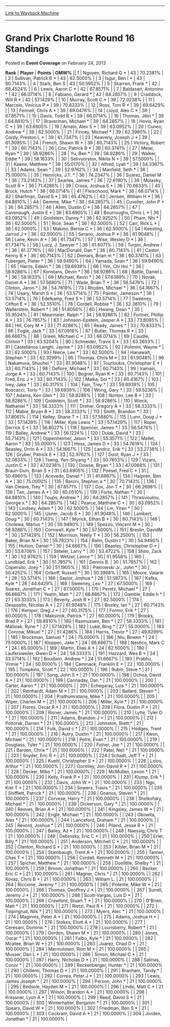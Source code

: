 
---
[Link to Wayback Machine](https://web.archive.org/web/20220125000432/https://magic.wizards.com/en/articles/archive/event-coverage/grand-prix-charlotte-round-16-standings-2013-02-24)

[_metadata_:description]:- "RankPlayerPointsOMW% 1 Nguyen, Richard Q * 4370.2381% 2 Sullivan, Patrick B * 4362.5000% 3 Isgur, Ben I * 4360.7143% 4 Stark, Ben S 4350.5952% 5 Skarren, Frank * 4268.4524% 6 Lewis, Aaron C * 4267.8571% 7 Baldasari, Antonino * 4266.0714% 8 Fabiano, Gerard * 4264.2857% 9 Craddock, Will R * 4257.1429% 10 Murray, Scott C * 3972.0238% 11 Marcelo, Vinícius P * 3970.8333% 12 Ross,"
[_metadata_:generator]:- "Drupal 7 (http://drupal.org)"
[_metadata_:node]:- "449131"
[_metadata_:publish_date]:- "2013-02-24"
[_metadata_:source]:- "div-main-content"
[_metadata_:title]:- "Grand Prix Charlotte Round 16 Standings"
[_metadata_:wayback_capture_timestamp]:- "2022-01-25 00:04:32"
[_metadata_:wayback_raw_url]:- "https://web.archive.org/web/20220125000432id_/https://magic.wizards.com/en/articles/archive/event-coverage/grand-prix-charlotte-round-16-standings-2013-02-24"
[_metadata_:wayback_url]:- "https://magic.wizards.com/en/articles/archive/event-coverage/grand-prix-charlotte-round-16-standings-2013-02-24"
---


Grand Prix Charlotte Round 16 Standings
=======================================



 Posted in **Event Coverage**
 on February 24, 2013 












 **Rank** | **Player** | **Points** | **OMW%** ||  1  | Nguyen, Richard Q \* |  43 | 70.2381% |
|  2  | Sullivan, Patrick B \* |  43 | 62.5000% |
|  3  | Isgur, Ben I \* |  43 | 60.7143% |
|  4  | Stark, Ben S |  43 | 50.5952% |
|  5  | Skarren, Frank \* |  42 | 68.4524% |
|  6  | Lewis, Aaron C \* |  42 | 67.8571% |
|  7  | Baldasari, Antonino \* |  42 | 66.0714% |
|  8  | Fabiano, Gerard \* |  42 | 64.2857% |
|  9  | Craddock, Will R \* |  42 | 57.1429% |
|  10  | Murray, Scott C \* |  39 | 72.0238% |
|  11  | Marcelo, Vinícius P \* |  39 | 70.8333% |
|  12  | Ross, Tom R \* |  39 | 69.6429% |
|  13  | Fennell, Chris A \* |  39 | 69.0476% |
|  14  | Lloyd, Alex C \* |  39 | 67.8571% |
|  15  | Davis, Todd R \* |  39 | 66.0714% |
|  16  | Thomas, Jibri \* |  39 | 64.8810% |
|  17  | Braverman, Michael \* |  39 | 64.2857% |
|  18  | Hovis, Ryan C \* |  39 | 63.6905% |
|  19  | Amato, Alex S \* |  39 | 63.0952% |
|  20  | Cuneo, Andrew \* |  39 | 62.5000% |
|  21  | Finney, Michael \* |  39 | 62.3980% |
|  22  | Cordy, Preston L \* |  39 | 61.7347% |
|  23  | Keaveny, Joseph J \* |  39 | 61.3095% |
|  24  | French, Shawn W \* |  39 | 60.7143% |
|  25  | Victory, Robert \* |  39 | 60.7143% |
|  26  | Cox, Patrick B \* |  39 | 60.3741% |
|  27  | Meier, Ryan \* |  39 | 58.9286% |
|  28  | Yu, Ben \* |  39 | 58.9286% |
|  29  | Walker, Eddie \* |  39 | 58.1633% |
|  30  | Selivyorstov, Nikita N \* |  39 | 57.5000% |
|  31  | Keene, Matthew \* |  39 | 55.0170% |
|  32  | Alfred, Lyall \* |  39 | 54.3367% |
|  33  | Adams, Sean \* |  39 | 52.9762% |
|  34  | Manfield, Seth \* |  36 | 75.0000% |
|  35  | Henricks, J.T. \* |  36 | 74.2347% |
|  36  | Suarez, Daniel M \* |  36 | 73.2143% |
|  37  | Searles, James \* |  36 | 72.6190% |
|  38  | Molasky, Scott R \* |  36 | 71.4286% |
|  39  | Cross, Joshua S \* |  36 | 70.6633% |
|  40  | Brock, Hutch \* |  36 | 66.0714% |
|  41  | Fleischood, Mark \* |  36 | 66.0714% |
|  42  | Sharfman, David S \* |  36 | 65.4762% |
|  43  | Jensen, William H \* |  36 | 64.8810% |
|  44  | Gemme, Mike \* |  36 | 64.2857% |
|  45  | Cuvelier, John P \* |  36 | 64.2857% |
|  46  | Allen, Dustin C \* |  36 | 64.2857% |
|  47  | Cavenaugh, Justin E \* |  36 | 63.6905% |
|  48  | Bourroughs, Chris L \* |  36 | 63.0952% |
|  49  | Goldstein, Danny \* |  36 | 62.9252% |
|  50  | Pham, Nhi \* |  36 | 62.5000% |
|  51  | Rice, Sean \* |  36 | 62.5000% |
|  52  | Carr, Rick L \* |  36 | 62.5000% |
|  53  | Makino, Bernie C \* |  36 | 62.5000% |
|  54  | Keesling, Jarrod J \* |  36 | 62.5000% |
|  55  | Serano, Joshua P \* |  36 | 61.9048% |
|  56  | Lane, Kevin A \* |  36 | 61.7347% |
|  57  | Wise, Wesley D \* |  36 | 61.7347% |
|  58  | Lucy, J. Sawyer \* |  36 | 61.6071% |
|  59  | Turpin, Andrew I \* |  36 | 61.3776% |
|  60  | MacDonald, Dan \* |  36 | 60.7143% |
|  61  | Castor, Kenny B \* |  36 | 60.7143% |
|  62  | Demars, Brian m \* |  36 | 60.3741% |
|  63  | Tubergen, Pieter \* |  36 | 59.9490% |
|  64  | Yamada, Sean \* |  36 | 59.9490% |
|  65  | Harris, Edwin \* |  36 | 59.6939% |
|  66  | Yim, Chi Hoi \* |  36 | 58.9286% |
|  67  | Konstans, Devin \* |  36 | 58.9286% |
|  68  | Battle, Daniel L \* |  36 | 58.1633% |
|  69  | Michael, Kevin \* |  36 | 57.6389% |
|  70  | Novak, Daniel A \* |  36 | 57.5680% |
|  71  | Wade, Brian T \* |  36 | 56.5476% |
|  72  | Clinton, Jaron \* |  36 | 54.7619% |
|  73  | Rhodes, Michael \* |  36 | 54.1667% |
|  74  | Usary, Marsh S \* |  36 | 53.5714% |
|  75  | Painter, Jameson \* |  36 | 53.5714% |
|  76  | Edelkamp, Fred S \* |  36 | 53.5714% |
|  77  | Sweeney, Clifton E \* |  36 | 52.5510% |
|  78  | Cordell, Robbie \* |  36 | 52.3810% |
|  79  | Wallerstein, Robert \* |  36 | 51.8056% |
|  80  | Hwang, Dean \* |  35 | 55.9524% |
|  81  | Maurmeier, Ralph \* |  34 | 58.9286% |
|  82  | Fortner, Phillip A \* |  33 | 76.7857% |
|  83  | Johnson-Epstein, Jasper A \* |  33 | 73.8095% |
|  84  | Hill, Cory M \* |  33 | 71.4286% |
|  85  | Ready, James \* |  33 | 70.8333% |
|  86  | Fogle, Jack \* |  33 | 67.0918% |
|  87  | Butler, Thomas R \* |  33 | 66.6667% |
|  88  | Green, Michael C \* |  33 | 66.0714% |
|  89  | Caudle, Clinton \* |  33 | 63.5204% |
|  90  | Schneider, Travis S \* |  33 | 63.2653% |
|  91  | Castellanos Langhi, Jayme \* |  33 | 63.0952% |
|  92  | Polimini, Wayne \* |  33 | 62.5000% |
|  93  | Niece, Lee \* |  33 | 62.5000% |
|  94  | Hanawalt, Stephen \* |  33 | 62.3299% |
|  95  | Thomas, Chris M \* |  33 | 61.9048% |
|  96  | Nakamura, Shuuhei \* |  33 | 61.9048% |
|  97  | Tourloukis, Christopher E \* |  33 | 60.7143% |
|  98  | Defiore, Michael \* |  33 | 60.7143% |
|  99  | Iramain, Jorge A \* |  33 | 60.7143% |
|  100  | Bogner, Ryan K \* |  33 | 60.7143% |
|  101  | Fred, Eric J \* |  33 | 60.7143% |
|  102  | Malka, Sol \* |  33 | 60.4167% |
|  103  | Ivey, Jake \* |  33 | 60.3175% |
|  104  | Fain, Trey \* |  33 | 59.6939% |
|  105  | Boscacci, Torio \* |  33 | 59.6939% |
|  106  | Wong, Gary \* |  33 | 59.5238% |
|  107  | Adams, Ken Glen \* |  33 | 58.9286% |
|  108  | Norton, Lee B \* |  33 | 58.9286% |
|  109  | Goldstein, Scott \* |  33 | 58.9286% |
|  110  | Wieck, Nathaniel \* |  33 | 58.3333% |
|  111  | Dreher, Gregory A \* |  33 | 58.3333% |
|  112  | Mabie, Bryan B \* |  33 | 58.3333% |
|  113  | Smith, Brandon \* |  33 | 57.8061% |
|  114  | Kelley, Shane T \* |  33 | 57.5680% |
|  115  | Lunn, Doug J \* |  33 | 57.1429% |
|  116  | Miller, Kyle Lewis \* |  33 | 57.1429% |
|  117  | Roper, Derrick S \* |  33 | 56.8027% |
|  118  | Spencer, James \* |  33 | 56.5476% |
|  119  | Bailey, Andrew \* |  33 | 56.1224% |
|  120  | Dulak, David \* |  33 | 55.7143% |
|  121  | Oppenheimer, Jason \* |  33 | 55.3571% |
|  122  | Mallet, Aaron \* |  33 | 55.0000% |
|  123  | Hess, James D \* |  33 | 54.7619% |
|  124  | Beasley, Orrin A \* |  33 | 54.1667% |
|  125  | Landriz, Erik \* |  33 | 53.2738% |
|  126  | Gruber, Patrick E \* |  33 | 52.9762% |
|  127  | Doot, Ryan J \* |  33 | 52.0833% |
|  128  | Tseng, Yen-Shyang \* |  33 | 50.7653% |
|  129  | Vizaro, Justin C \* |  33 | 47.0238% |
|  130  | Dowse, Bryan \* |  33 | 47.0068% |
|  131  | Braun-Duin, Brian S \* |  31 | 63.6905% |
|  132  | Poesel, Fred C \* |  31 | 50.4960% |
|  133  | Acevedo, Daniel \* |  31 | 41.6667% |
|  134  | Halpren, Ben A \* |  30 | 75.0000% |
|  135  | Baroni, Stephen a \* |  30 | 70.7143% |
|  136  | Van Cleave, Trey \* |  30 | 67.8571% |
|  137  | Cox, Jon T \* |  30 | 66.2698% |
|  138  | Tan, James A \* |  30 | 65.0510% |
|  139  | Forte, Nathan \* |  30 | 64.8810% |
|  140  | Toups, Andrew \* |  30 | 64.2857% |
|  141  | Thrasivoulou, George x \* |  30 | 64.2857% |
|  142  | Pearce, Matthew C \* |  30 | 63.0952% |
|  143  | Lindsey, Adam \* |  30 | 62.5000% |
|  144  | Lin, Yiran \* |  30 | 62.5000% |
|  145  | Usner, Jacob S \* |  30 | 61.9048% |
|  146  | Lambert, Doug \* |  30 | 60.7143% |
|  147  | Myrick, Ethan B \* |  30 | 60.7143% |
|  148  | Cholewa, Marius \* |  30 | 59.9490% |
|  149  | Spezzo, Vincent M \* |  30 | 58.9286% |
|  150  | Cornwell, Kyle \* |  30 | 57.5000% |
|  151  | Breslin, DavidM \* |  30 | 57.1429% |
|  152  | Morrison, Neely T \* |  30 | 56.2500% |
|  153  | Baker, Brian N \* |  30 | 55.7823% |
|  154  | Rahn, Dustin t \* |  30 | 54.9490% |
|  155  | Hutton, Daniel \* |  30 | 54.6667% |
|  156  | Beasley, Christopher D \* |  30 | 53.6706% |
|  157  | Stiteler, Larry \* |  30 | 53.4722% |
|  158  | Shiro, Zack \* |  30 | 52.9762% |
|  159  | Wetzel, Lance \* |  30 | 51.9558% |
|  160  | Lundblad, Erik \* |  30 | 51.7857% |
|  161  | Dennis B. |  30 | 51.7857% |
|  162  | Copersito, Joey \* |  30 | 51.1905% |
|  163  | Pietrowski Jr., John \* |  30 | 50.4252% |
|  164  | Orlkoff, Russell \* |  30 | 50.3968% |
|  165  | Moore, Valarie \* |  28 | 53.5714% |
|  166  | Saylor, Joshua \* |  28 | 51.5873% |
|  167  | Kafka, Kyle \* |  28 | 44.6429% |
|  168  | Sweeney, Leo \* |  27 | 67.5000% |
|  169  | Suarez, Jonathan C \* |  27 | 67.5000% |
|  170  | Peretz, Michael \* |  27 | 66.6667% |
|  171  | Yeatin, Matt \* |  27 | 66.6667% |
|  172  | Gamble, Eddie h \* |  27 | 63.3333% |
|  173  | Beverly, Josh R \* |  27 | 62.5000% |
|  174  | Desposito, Nicolas A \* |  27 | 61.9048% |
|  175  | Bosley, Ian \* |  27 | 60.7143% |
|  176  | Kemper, Greg J \* |  27 | 60.3175% |
|  177  | Formo, Erik \* |  27 | 60.0000% |
|  178  | Maksimik, Patrick \* |  27 | 60.0000% |
|  179  | Brooks, Brad P \* |  27 | 59.8810% |
|  180  | Rasmussen, Ben \* |  27 | 58.3333% |
|  181  | Malisiak, Ryne \* |  27 | 57.1429% |
|  182  | Luke, Bing \* |  27 | 55.0000% |
|  183  | Conrow, Mikuel \* |  27 | 51.4286% |
|  184  | Harris, Trevor \* |  27 | 49.8299% |
|  185  | Brockman, Samuel \* |  24 | 75.0000% |
|  186  | Niu, Bowen \* |  24 | 75.0000% |
|  187  | Kloppec, Jake \* |  24 | 66.6667% |
|  188  | Nestico, Mark C \* |  24 | 65.0000% |
|  189  | Martin, Elias A \* |  24 | 62.5000% |
|  190  | Laufersweiler, Owen D \* |  24 | 58.3333% |
|  191  | Hazzard, Wes B \* |  24 | 53.5714% |
|  192  | Boudwin, Andrew \* |  24 | 51.6667% |
|  193  | Prabhu, Vinnie \* |  24 | 50.0000% |
|  194  | Cammack, Franklin E \* |  22 | 100.0000% |
|  195  | Tompkins, Scott \* |  22 | 100.0000% |
|  196  | Rubin, Steve \* |  21 | 100.0000% |
|  197  | Song, John S \* |  21 | 100.0000% |
|  198  | Ochoa, David A \* |  21 | 100.0000% |
|  199  | Cannaday, Dan \* |  21 | 100.0000% |
|  200  | Carter, Aaron \* |  21 | 100.0000% |
|  201  | Echegaray, Luis \* |  21 | 100.0000% |
|  202  | Reinhardt, Adam M \* |  21 | 100.0000% |
|  203  | Ballard, Steven \* |  21 | 100.0000% |
|  204  | Prathumratana, Mike \* |  21 | 100.0000% |
|  205  | Wiper, Charles M \* |  21 | 100.0000% |
|  206  | Miller, Kyle \* |  21 | 100.0000% |
|  207  | Flores, Oscar R \* |  21 | 100.0000% |
|  208  | Flora, Dustin P \* |  21 | 100.0000% |
|  209  | Risner, James \* |  21 | 100.0000% |
|  210  | Lytle, Tyler D \* |  21 | 100.0000% |
|  211  | Adams, Brandon J \* |  21 | 100.0000% |
|  212  | Poltorak, Darren \* |  21 | 100.0000% |
|  213  | Johnston, Brett \* |  21 | 100.0000% |
|  214  | Fulk, David c \* |  21 | 100.0000% |
|  215  | Hodges, Trent \* |  21 | 100.0000% |
|  216  | Autry, Dustin \* |  21 | 100.0000% |
|  217  | Kwon, Michael \* |  21 | 100.0000% |
|  218  | Petre, Evan \* |  21 | 100.0000% |
|  219  | Douglass, Tyler \* |  21 | 100.0000% |
|  220  | Fisher, Joe \* |  21 | 100.0000% |
|  221  | Barden, Chris \* |  21 | 100.0000% |
|  222  | Patel, Neil \* |  21 | 100.0000% |
|  223  | Snyder, Eric R \* |  21 | 100.0000% |
|  224  | Schadt, Jeff T \* |  21 | 100.0000% |
|  225  | Kuehl, Christopher S \* |  21 | 100.0000% |
|  226  | Lolos, Arthur \* |  21 | 100.0000% |
|  227  | Gormley, Jon-David R \* |  21 | 100.0000% |
|  228  | Decker, Mike \* |  21 | 100.0000% |
|  229  | McMullen, Levon \* |  21 | 100.0000% |
|  230  | Kelly, Frank P \* |  21 | 100.0000% |
|  231  | Klump, Erik \* |  21 | 100.0000% |
|  232  | Davis, John W \* |  21 | 100.0000% |
|  233  | Ngo, Kiet T \* |  21 | 100.0000% |
|  234  | Sowers, Travis \* |  21 | 100.0000% |
|  235  | Shifflett, Patrick \* |  21 | 100.0000% |
|  236  | Goanos, Steven \* |  21 | 100.0000% |
|  237  | Corvese, Harry \* |  21 | 100.0000% |
|  238  | Shelkofsky, Michael \* |  21 | 100.0000% |
|  239  | Dickerson, Gary \* |  21 | 100.0000% |
|  240  | Reeves, Brian A \* |  21 | 100.0000% |
|  241  | Kingsley, James W \* |  21 | 100.0000% |
|  242  | Engle, Michael \* |  21 | 100.0000% |
|  243  | Okowita, Alex \* |  21 | 100.0000% |
|  244  | Lanceford, Graham \* |  21 | 100.0000% |
|  245  | Revord, Joshua \* |  21 | 100.0000% |
|  246  | Piland, Jesse R \* |  21 | 100.0000% |
|  247  | Bailey, AJ \* |  21 | 100.0000% |
|  248  | Naessig, Chris T |  21 | 100.0000% |
|  249  | Debrosky, Eric C \* |  21 | 100.0000% |
|  250  | Erler, Billy \* |  21 | 100.0000% |
|  251  | Anderson, Mitchell C \* |  21 | 100.0000% |
|  252  | Clanton, Richard S \* |  21 | 100.0000% |
|  253  | Kibler, Brian M \* |  21 | 100.0000% |
|  254  | Stambaugh, Trent A \* |  21 | 100.0000% |
|  255  | Tanner, Chas T \* |  21 | 100.0000% |
|  256  | Cordell, Kenneth M \* |  21 | 100.0000% |
|  257  | Spicher, Matthew \* |  21 | 100.0000% |
|  258  | Doolittle, Shelby \* |  21 | 100.0000% |
|  259  | Broom, Jonathan \* |  21 | 100.0000% |
|  260  | Becker, Eric C \* |  21 | 100.0000% |
|  261  | Magner, Chris \* |  21 | 100.0000% |
|  262  | Kovaz, Chris B \* |  21 | 100.0000% |
|  263  | William L. |  21 | 100.0000% |
|  264  | Riccione, Jeremy \* |  21 | 100.0000% |
|  265  | Potente, Mike W \* |  21 | 100.0000% |
|  266  | Thomas, Geoffrey J \* |  21 | 100.0000% |
|  267  | Sunell, Jeremy J \* |  21 | 100.0000% |
|  268  | Scott-Vargas, Luis D \* |  21 | 100.0000% |
|  269  | Crawford, Stuart T \* |  21 | 100.0000% |
|  270  | O'Brien, Matt \* |  21 | 100.0000% |
|  271  | Rietzl, Paul R \* |  21 | 100.0000% |
|  272  | Tolpingrud, Nils \* |  21 | 100.0000% |
|  273  | Myers, Alec \* |  21 | 100.0000% |
|  274  | Maginnis, Peter A \* |  21 | 100.0000% |
|  275  | Adams, Joshua H \* |  21 | 100.0000% |
|  276  | Stokes, Eliott A \* |  21 | 100.0000% |
|  277  | Ceresani, Dominic \* |  21 | 100.0000% |
|  278  | Lounsberry, Robert \* |  21 | 100.0000% |
|  279  | Gordon, Shawn M \* |  21 | 100.0000% |
|  280  | Jones, Oscar \* |  21 | 100.0000% |
|  281  | Falbo, Kyle \* |  21 | 100.0000% |
|  282  | Mcatee, Brian W \* |  21 | 100.0000% |
|  283  | Juarez, Chad D \* |  21 | 100.0000% |
|  284  | Marmulstein, Rion M \* |  21 | 100.0000% |
|  285  | Musser, Dan L \* |  21 | 100.0000% |
|  286  | Simon, Michael C \* |  21 | 100.0000% |
|  287  | Harry, Nicholas D \* |  21 | 100.0000% |
|  288  | Salinas, Conor \* |  21 | 100.0000% |
|  289  | Reckenberger, Hunter \* |  21 | 100.0000% |
|  290  | Chillemi, Thomas D \* |  21 | 100.0000% |
|  291  | Branham, Tandy \* |  21 | 100.0000% |
|  292  | Correa, Peter J \* |  21 | 100.0000% |
|  293  | Lewis, James Joseph \* |  21 | 100.0000% |
|  294  | Person, John \* |  21 | 100.0000% |
|  295  | Bedsole, Hayden M \* |  21 | 100.0000% |
|  296  | Linde, Matt C \* |  21 | 100.0000% |
|  297  | Wilson, Brandon A \* |  21 | 100.0000% |
|  298  | Kressner, Lyon A \* |  21 | 100.0000% |
|  299  | Reed, David S \* |  21 | 100.0000% |
|  300  | Winterhalter, Benjamin \* |  21 | 100.0000% |
|  301  | Spears, David W \* |  21 | 100.0000% |
|  302  | Friedman, Ben S \* |  21 | 100.0000% |
|  303  | Cockram, David A \* |  21 | 100.0000% |
|  304  | Jividen, Jonathan \* |  21 | 100.0000% |







